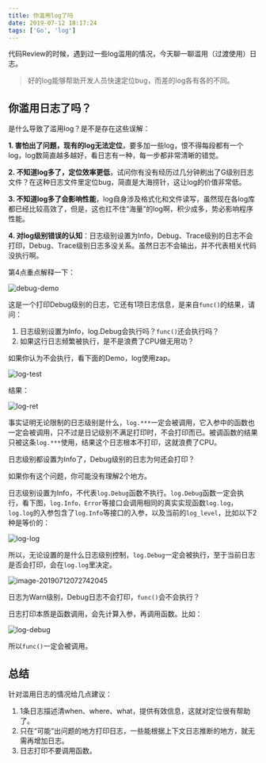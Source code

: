 ```yaml
---
title: 你滥用log了吗
date: 2019-07-12 18:17:24
tags: ['Go', 'log']
---
```


代码Review的时候，遇到过一些log滥用的情况，今天聊一聊滥用（过渡使用）日志。


> 好的log能够帮助开发人员快速定位bug，而差的log各有各的不同。

## 你滥用日志了吗？

是什么导致了滥用log？是不是存在这些误解：

**1. 害怕出了问题，现有的log无法定位**，要多加一些log，恨不得每段都有一个log，log数简直越多越好，看日志有一种，每一步都非常清晰的错觉。

**2. 不知道log多了，定位效率更低**，试问你有没有经历过几分钟刷出了G级别日志文件？在这种日志文件里定位bug，简直是大海捞针，这让log的价值非常低。

**3. 不知道log多了会影响性能**，log自身涉及格式化和文件读写，虽然现在各log库都已经比较高效了，但是，这也扛不住“海量”的log啊，积少成多，势必影响程序性能。

**4. 对log级别错误的认知**：日志级别设置为Info，Debug、Trace级别的日志不会打印，Debug、Trace级别日志多没关系。虽然日志不会输出，并不代表相关代码没执行啊。


第4点重点解释一下：

![debug-demo](http://img.lessisbetter.site/2019-07-debug-demo.png)

这是一个打印Debug级别的日志，它还有1项日志信息，是来自`func()`的结果，请问：

1. 日志级别设置为Info，log.Debug会执行吗？`func()`还会执行吗？
2. 如果这行日志频繁被执行，是不是浪费了CPU做无用功？

如果你认为不会执行，看下面的Demo，log使用zap。

![log-test](http://img.lessisbetter.site/2019-07-log-test.png)

结果：

![log-ret](http://img.lessisbetter.site/2019-07-log-ret.png)

事实证明无论限制的日志级别是什么，`log.***`一定会被调用，它入参中的函数也一定会被调用，只不过是日记级别不满足打印时，不会打印而已。被调函数的结果只被这条`log.***`使用，结果这个日志根本不打印，这就浪费了CPU。

日志级别都设置为Info了，Debug级别的日志为何还会打印？

如果你有这个问题，你可能没有理解2个地方。

日志级别设置为Info，不代表`log.Debug`函数不执行。`log.Debug`函数一定会执行，看下图，`log.Info，Error`等接口会调用相同的真实实现函数`log.log`，`log.log`的入参包含了`log.Info`等接口的入参，以及当前的`log_level`，比如以下2种是等价的：

![log-log](http://img.lessisbetter.site/2019-07-log-log.png)

所以，无论设置的是什么日志级别控制，`log.Debug`一定会被执行，至于当前日志是否会打印，会在`log.log`里决定。

![image-20190712072742045](http://img.lessisbetter.site/2019-07-log-call.png)



日志为Warn级别，Debug日志不会打印，`func()`会不会执行？

日志打印本质是函数调用，会先计算入参，再调用函数。比如：

![log-debug](http://img.lessisbetter.site/2019-07-log-debug.png)

所以`func()`一定会被调用。



## 总结

针对滥用日志的情况给几点建议：

1. 1条日志描述清when、where、what，提供有效信息，这就对定位很有帮助了。
2. 只在“可能”出问题的地方打印日志，一些能根据上下文日志推断的地方，就无需再增加日志。
3. 日志打印不要调用函数。

